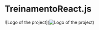 # TreinamentoReact.js

![Logo of the project](![Logo of the project](https://encrypted-tbn0.gstatic.com/images?q=tbn%3AANd9GcQaoquUqPG9kILqR19fpt4yvHkiZjR1EvXrPA&usqp=CAU))
